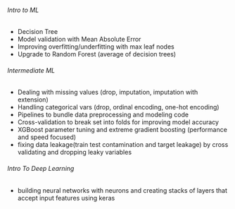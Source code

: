 ###### Intro to ML
- Decision Tree  
- Model validation with Mean Absolute Error  
- Improving overfitting/underfitting with max leaf nodes  
- Upgrade to Random Forest (average of decision trees)  

###### Intermediate ML
- Dealing with missing values (drop, imputation, imputation with extension)  
- Handling categorical vars (drop, ordinal encoding, one-hot encoding)  
- Pipelines to bundle data preprocessing and modeling code
- Cross-validation to break set into folds for improving model accuracy
- XGBoost parameter tuning and extreme gradient boosting (performance and speed focused)
- fixing data leakage(train test contamination and target leakage) by cross validating and dropping leaky variables

###### Intro To Deep Learning
- building neural networks with neurons and creating stacks of layers that accept input features using keras
  
